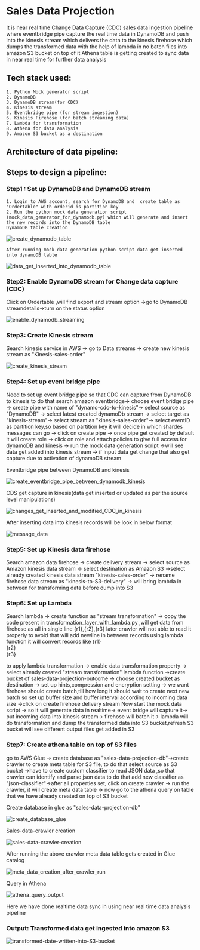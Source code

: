

# Sales Data Projection

It is near real time Change Data Capture (CDC) sales data ingestion pipeline where eventbridge pipe capture the real time data in DynamoDB and push into the kinesis stream which delivers the data to the kinesis firehose which dumps the transformed data with the help of lambda in no batch files into amazon S3 bucket on top of it Athena table is getting created to sync data in near real time for further data analysis

## Tech stack used:
    1. Python Mock generator script
    2. DynamoDB
    3. DynamoDB stream(for CDC)
    4. Kinesis stream
    5. Eventbridge pipe (for stream ingestion)
    6. Kinesis Firehose (for batch streaming data)
    7. Lambda for transformation
    8. Athena for data analysis
    9. Amazon S3 bucket as a destination

## Architecture of data pipeline:

## Steps to design a pipeline:

### Step1 : Set up DynamoDB and DynamoDB stream
    1. Login to AWS account, search for DynamoDB and  create table as "Ordertable" with orderid is partition key
    2. Run the python mock data generation script (mock_data_generator_for_dynamodb.py) which will generate and insert the new records into the DynamoDB table
    DynamoDB table creation
  ![create_dynamodb_table](https://github.com/user-attachments/assets/c33ee3e7-5b52-4789-8917-39cd56792b61)
  
    After running mock data generation python script data get inserted into dynamoDB table
   ![data_get_inserted_into_dynamodb_table](https://github.com/user-attachments/assets/0d9c11aa-2071-4c8e-8304-c71bd3e3d3f1)


### Step2: Enable DynamoDB stream for Change data capture (CDC)
Click on Ordertable ,will find export and stream option ->go to DynamoDB streamdetails->turn on the status option

![enable_dynamodb_streaming](https://github.com/user-attachments/assets/a276f4e4-fe7a-4035-a96e-1d0189ca5eb5)

### Step3: Create Kinesis stream
Search kinesis service in AWS -> go to Data streams -> create new kinesis stream as "Kinesis-sales-order"

![create_kinesis_stream](https://github.com/user-attachments/assets/ac1f2fe1-48ae-428e-b1b8-e20092718d6f)

### Step4: Set up event bridge pipe
Need to set up event bridge pipe so that CDC can capture from DynamoDB to kinesis to do that search amazon eventbridge-> choose event bridge pipe -> create pipe with name of "dynamo-cdc-to-kinesis"-> select source as "DynamoDB" -> select latest created dynamoDb stream -> select target as "kinesis-stream"-> select stream as "kinesis-sales-order"-> select eventID as partition key,so based on partition key it will decide in which shardes messages can go -> click on create pipe -> once pipe get created by default it will create role -> click on role and attach policies to give full access for dynamoDB and kinesis -> run the mock data generation script ->will see data get added into kinesis stream -> if input data get change that also get capture due to activation of dynamoDB stream

Eventbridge pipe between DynamoDB and kinesis

![create_eventbridge_pipe_between_dynamodb_kinesis](https://github.com/user-attachments/assets/c602d52e-577d-428d-b46d-873143dc5402)

CDS get capture in kinesis(data get inserted or updated as per the source level manipulations)

![changes_get_inserted_and_modified_CDC_in_kinesis](https://github.com/user-attachments/assets/4d367a54-eef3-440c-9e52-f8a9a54024f9)

After inserting data into kinesis records will be look in below format

![message_data](https://github.com/user-attachments/assets/ffb41f40-4e15-4588-b333-9b1e0d5d8a99)


### Step5: Set up Kinesis data firehose
Search amazon data firehose -> create delivery stream -> select source as Amazon kinesis data stream -> select destination as Amazon S3 ->select already created kinesis data stream "kinesis-sales-order" -> rename firehose data stream as "kinesis-to-S3-delivery" -> will bring lambda in between for transforming data before dump into S3



### Step6: Set up Lambda
Search lambda -> create function as "stream transformation" -> copy the code present in transformation_layer_with_lambda.py ,will get data from firehose as all in single line {r1},{r2},{r3} later crawler will not able to read it properly to avoid that will add newline in between records using lambda function it will convert records like {r1}\
                                             {r2}\
                                             {r3}

to apply lambda transformation -> enable data transformation property -> select already created "stream transformation" lambda function ->create bucket of sales-data-projection-outcome -> choose created bucket as destination -> set up hints,compression and encryption setting -> we want firehose should create batch,till how long it should wait to create next new batch so set up buffer size and buffer interval according to incoming data size ->click on create firehose delivery stream
Now start the mock data script -> so it will generate data in realtime-> event bridge will capture it-> put incoming data into kinesis stream-> firehose will batch it-> lambda will do transformation and dump the transformed data into S3 bucket,refresh S3 bucket will see different output files get added in S3 

### Step7: Create athena table on top of S3 files
go to AWS Glue -> create database as "sales-data-projection-db"->create crawler to create meta table for S3 file, to do that select source as S3 bucket ->have to create custom classifier to read JSON data ,so that crawler can identify and parse json data to do that add new classifier as "json-classifier"->after all properties set, click on create crawler -> run the crawler, it will create meta data table -> now go to the athena query on table that we have already created on top of S3 bucket

Create database in glue as "sales-data-projection-db"

![create_database_glue](https://github.com/user-attachments/assets/c987668b-190a-470b-acba-e4c11226008f)

Sales-data-crawler creation

![sales-data-crawler-creation](https://github.com/user-attachments/assets/9acdb2dd-fe55-4e16-8336-23cf42b05454)

After running the above crawler meta data table gets created in Glue catalog

![meta_data_creation_after_crawler_run](https://github.com/user-attachments/assets/88fc99a8-5b81-41a1-8c30-5d806aae7ede)


Query in Athena

![athena_query_output](https://github.com/user-attachments/assets/1ee03640-07c8-4341-939a-208f9ea9cc10)

Here we have done realtime data sync in using near real time data analysis pipeline

### Output: Transformed data get ingested into amazon S3

![transformed-date-written-into-S3-bucket](https://github.com/user-attachments/assets/f63f08a2-7076-42aa-b063-f0b12dac607a)





